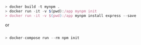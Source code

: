 ```javascript

> docker build -t mynpm .
> docker run -it -v $(pwd):/app mynpm init
> docker run -it -v $(pwd):/app mynpm install express --save
```
or
```javascript

> docker-compose run --rm npm init
```